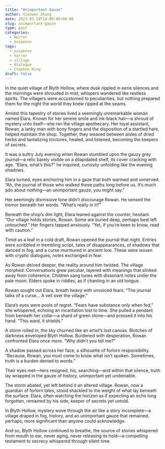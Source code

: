 ```yaml
---
title: "Unimportant Gauze"
author: Xiaowen Zhang
date: 2023-03-10T14:00:00+08:00
slug: unimportant-gauze
type: post
categories:
  - Horror
  - Suspense
tags:
  - suspense
  - horror
  - village
  - dialogue
  - Stephen King
draft: false
---
```


In the quiet village of Blyth Hollow, where dusk rippled in eerie silences and the mornings were shrouded in mist, whispers wandered like restless spirits. The villagers were accustomed to peculiarities, but nothing prepared them for the night the world they knew ripped at the seams.

Amidst this tapestry of stories lived a seemingly unremarkable woman named Elara. Known for her serene smile and ink-black hair—a shroud of mystery unto itself—she ran the village apothecary. Her loyal assistant, Rowan, a lanky man with bony fingers and the disposition of a startled hare, helped maintain the shop. Together, they weaved between aisles of dried herbs and tantalizing tinctures, healed, and listened, becoming the keepers of secrets.

It was a sultry July evening when Rowan stumbled upon the gauzy grey journal—a relic barely visible on a dilapidated shelf, its cover cracking with age. “Elara, what’s this?” he inquired, curiosity unfolding like the evening shadows.

Elara turned, eyes anchoring him in a gaze that both warmed and unnerved. “Ah, the journal of those who walked these paths long before us. It’s much ado about nothing—an unimportant gauze, you might say.”

Her seemingly dismissive tone didn’t discourage Rowan. He sensed the tremor beneath her words. “What’s really in it?”

Beneath the shop’s dim light, Elara leaned against the counter, hesitant. “Our village holds stories, Rowan. Some are buried deep, perhaps best left untouched.” Her fingers tapped anxiously. “Yet, if you’re keen to know, read with caution.”

Timid as a leaf in a cold draft, Rowan opened the journal that night. Entries were scribbled in trembling script, tales of disappearances, of shadows that danced in fog, and a curse murmured in ancient lore. These were woven with cryptic dialogues, notes exchanged in fear.

As Rowan delved deeper, the reality around him twisted. The village morphed. Conversations grew peculiar, layered with meanings that slinked away from coherence. Children sang tunes with dissonant notes under the pale moon. Elders spoke in riddles, as if chanting in an old tongue.

Rowan sought out Elara, breath heavy with unvoiced fears. “The journal talks of a curse... A veil over the village.”

Elara’s eyes were pools of regret. “Fears have substance only when fed,” she whispered, echoing an incantation lost to time. She pulled a pendant from beneath her collar—a shard of green stone—and pressed it into his hand. “This ward, it shields.”

A storm rolled in, the sky churned like an artist’s lost canvas. Blotches of darkness enveloped Blyth Hollow. Burdened with desperation, Rowan confronted Elara once more. “Why didn’t you tell me?”

A shadow passed across her face, a silhouette of forlorn responsibility. “Because, Rowan, you must come to know what isn’t spoken. Sometimes, truth is a burden denied to words.”

Their eyes met—hers resigned, his, searching—and within that silence, truth lay wrapped in the gauze of history, unimportant yet undeniable.

The storm abated, yet left behind it an altered village. Rowan, now a guardian of forlorn tales, stood shackled to the weight of what lay beneath the surface. Elara, often watching the horizon as if expecting an echo long forgotten, remained by his side, keeper of secrets yet untold.

In Blyth Hollow, mystery wove through the air like a story incomplete—a village draped in fog, history, and an unimportant gauze that remained, perhaps, more significant than anyone could acknowledge.

And so, Blyth Hollow continued to breathe, the source of stories whispered from mouth to ear, never aging, never releasing its hold—a compelling testament to secrecy whispered through silent time.